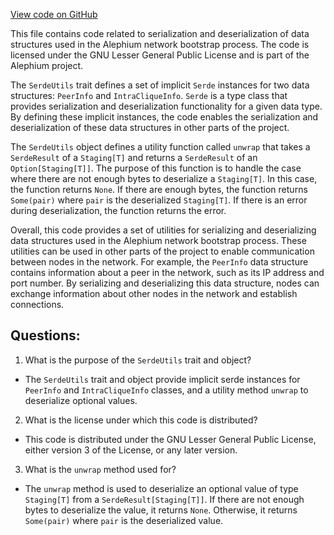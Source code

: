 [View code on GitHub](https://github.com/oxygenium/oxygenium/flow/src/main/scala/org/oxygenium/flow/network/bootstrap/SerdeUtils.scala)

This file contains code related to serialization and deserialization of data structures used in the Alephium network bootstrap process. The code is licensed under the GNU Lesser General Public License and is part of the Alephium project.

The `SerdeUtils` trait defines a set of implicit `Serde` instances for two data structures: `PeerInfo` and `IntraCliqueInfo`. `Serde` is a type class that provides serialization and deserialization functionality for a given data type. By defining these implicit instances, the code enables the serialization and deserialization of these data structures in other parts of the project.

The `SerdeUtils` object defines a utility function called `unwrap` that takes a `SerdeResult` of a `Staging[T]` and returns a `SerdeResult` of an `Option[Staging[T]]`. The purpose of this function is to handle the case where there are not enough bytes to deserialize a `Staging[T]`. In this case, the function returns `None`. If there are enough bytes, the function returns `Some(pair)` where `pair` is the deserialized `Staging[T]`. If there is an error during deserialization, the function returns the error.

Overall, this code provides a set of utilities for serializing and deserializing data structures used in the Alephium network bootstrap process. These utilities can be used in other parts of the project to enable communication between nodes in the network. For example, the `PeerInfo` data structure contains information about a peer in the network, such as its IP address and port number. By serializing and deserializing this data structure, nodes can exchange information about other nodes in the network and establish connections.
## Questions: 
 1. What is the purpose of the `SerdeUtils` trait and object?
- The `SerdeUtils` trait and object provide implicit serde instances for `PeerInfo` and `IntraCliqueInfo` classes, and a utility method `unwrap` to deserialize optional values.

2. What is the license under which this code is distributed?
- This code is distributed under the GNU Lesser General Public License, either version 3 of the License, or any later version.

3. What is the `unwrap` method used for?
- The `unwrap` method is used to deserialize an optional value of type `Staging[T]` from a `SerdeResult[Staging[T]]`. If there are not enough bytes to deserialize the value, it returns `None`. Otherwise, it returns `Some(pair)` where `pair` is the deserialized value.